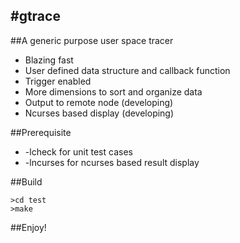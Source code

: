 #gtrace
---

##A generic purpose user space tracer

* Blazing fast
* User defined data structure and callback function
* Trigger enabled
* More dimensions to sort and organize data
* Output to remote node (developing)
* Ncurses based display (developing)


##Prerequisite

* -lcheck for unit test cases
* -lncurses for ncurses based result display

##Build

    >cd test
    >make


##Enjoy!
